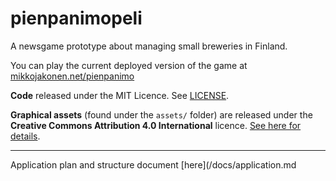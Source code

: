 # pienpanimopeli

A newsgame prototype about managing small breweries in Finland. 

You can play the current deployed version of the game at [mikkojakonen.net/pienpanimo](http://mikkojakonen.net/pienpanimo)

**Code** released under the MIT Licence. See [LICENSE](/LICENSE).

**Graphical assets** (found under the `assets/` folder) are released under the **Creative Commons Attribution 4.0 International** licence. [See here for details](http://creativecommons.org/licenses/by/4.0/).

---

Application plan and structure document [here](/docs/application.md

